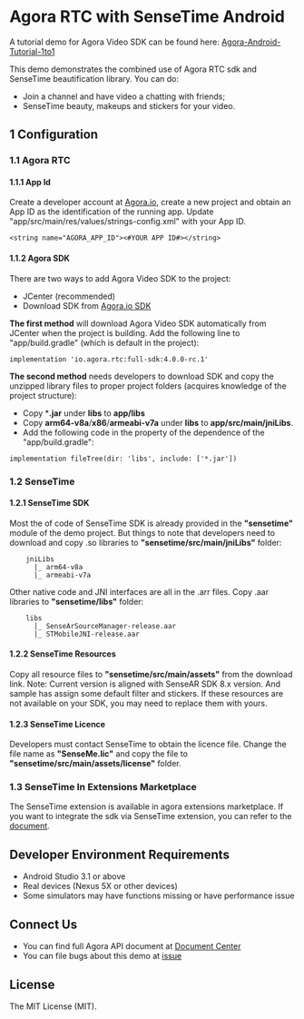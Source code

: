 # Agora RTC with SenseTime Android

A tutorial demo for Agora Video SDK can be found here: [Agora-Android-Tutorial-1to1](https://github.com/AgoraIO/Basic-Video-Call/tree/master/One-to-One-Video/Agora-Android-Tutorial-1to1)

This demo demonstrates the combined use of Agora RTC sdk and SenseTime beautification library. You can do:

- Join a channel and have video a chatting with friends;
- SenseTime beauty, makeups and stickers for your video.

## 1 Configuration

### 1.1 Agora RTC
#### 1.1.1 App Id

Create a developer account at [Agora.io](https://dashboard.agora.io/signin/), create a new project and obtain an App ID as the identification of the running app. Update "app/src/main/res/values/strings-config.xml" with your App ID.

```
<string name="AGORA_APP_ID"><#YOUR APP ID#></string>
```

#### 1.1.2 Agora SDK

There are two ways to add Agora Video SDK to the project:

* JCenter (recommended)
* Download SDK from [Agora.io SDK](https://docs.agora.io/en/Agora%20Platform/downloads)

**The first method** will download Agora Video SDK automatically from JCenter when the project is building. Add the following line to "app/build.gradle" (which is default in the project):
```
implementation 'io.agora.rtc:full-sdk:4.0.0-rc.1'
```

**The second method** needs developers to download SDK and copy the unzipped library files to proper project folders (acquires knowledge of the project structure):

* Copy ***.jar** under **libs** to **app/libs**
* Copy **arm64-v8a**/**x86**/**armeabi-v7a** under **libs** to **app/src/main/jniLibs**.
* Add the following code in the property of the dependence of the "app/build.gradle":

```
implementation fileTree(dir: 'libs', include: ['*.jar'])
```

### 1.2 SenseTime

#### 1.2.1 SenseTime SDK

Most the of code of SenseTime SDK is already provided in the **"sensetime"** module of the demo project. But things to note that developers need to download and copy .so libraries to **"sensetime/src/main/jniLibs"** folder:
```
    jniLibs
      |_ arm64-v8a         
      |_ armeabi-v7a
```

Other native code and JNI interfaces are all in the .arr files. Copy .aar libraries to **"sensetime/libs"** folder:
```
    libs
      |_ SenseArSourceManager-release.aar         
      |_ STMobileJNI-release.aar
```

#### 1.2.2 SenseTime Resources

Copy all resource files to **"sensetime/src/main/assets"** from the download link.
Note: Current version is aligned with SenseAR SDK 8.x version. And sample has assign some default filter and stickers. If these resources are not available on your SDK, you may need to replace them with yours.

#### 1.2.3 SenseTime Licence

Developers must contact SenseTime to obtain the licence file. Change the file name as **"SenseMe.lic"** and copy the file to **"sensetime/src/main/assets/license"** folder.

### 1.3 SenseTime In Extensions Marketplace

The SenseTime extension is available in agora extensions marketplace. If you want to integrate the sdk via SenseTime extension, you can refer to the [document](https://docs.agora.io/en/extension_customer/use_extension_android?platform=Android).

## Developer Environment Requirements
- Android Studio 3.1 or above
- Real devices (Nexus 5X or other devices)
- Some simulators may have functions missing or have performance issue

## Connect Us

- You can find full Agora API document at [Document Center](https://docs.agora.io/en/)
- You can file bugs about this demo at [issue](https://github.com/AgoraIO/Agora-With-SenseTime/issues)

## License

The MIT License (MIT).

